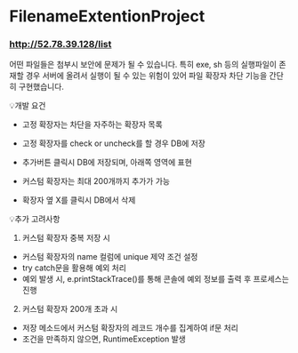 # FilenameExtentionProject

### http://52.78.39.128/list

어떤 파일들은 첨부시 보안에 문제가 될 수 있습니다.
특히 exe, sh 등의 실행파일이 존재할 경우 서버에 올려서 실행이 될 수 있는 위험이 있어 파일 확장자 차단 기능을 간단히 구현했습니다.

💡개발 요건
- 고정 확장자는 차단을 자주하는 확장자 목록
- 고정 확장자를 check or uncheck를 할 경우 DB에 저장

- 추가버튼 클릭시 DB에 저장되며, 아래쪽 영역에 표현
- 커스텀 확장자는 최대 200개까지 추가가 가능
- 확장자 옆 X를 클릭시 DB에서 삭제

💡추가 고려사항
1. 커스텀 확장자 중복 저장 시
- 커스텀 확장자의 name 컬럼에 unique 제약 조건 설정
- try catch문을 활용해 예외 처리
- 예외 발생 시, e.printStackTrace()를 통해 콘솔에 예외 정보를 출력 후 프로세스는 진행

2. 커스텀 확장자 200개 초과 시
- 저장 메소드에서 커스텀 확장자의 레코드 개수를 집계하여 if문 처리
- 조건을 만족하지 않으면, RuntimeException 발생
